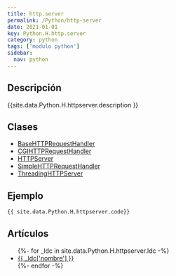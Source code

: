 ```yaml
---
title: http.server
permalink: /Python/http-server
date: 2021-01-01
key: Python.H.http.server
category: python
tags: ['modulo python']
sidebar: 
  nav: python
---
```


## Descripción
{{site.data.Python.H.httpserver.description }}

## Clases
* [BaseHTTPRequestHandler](/Python/http-server/BaseHTTPRequestHandler/)
* [CGIHTTPRequestHandler](/Python/http-server/CGIHTTPRequestHandler/)
* [HTTPServer](/Python/http-server/HTTPServer/)
* [SimpleHTTPRequestHandler](/Python/http-server/SimpleHTTPRequestHandler/)
* [ThreadingHTTPServer](/Python/http-server/ThreadingHTTPServer/)

## Ejemplo
~~~python
{{ site.data.Python.H.httpserver.code}}
~~~

## Artículos
<ul>
{%- for _ldc in site.data.Python.H.httpserver.ldc -%}
   <li>
       <a href="{{_ldc['url'] }}">{{ _ldc['nombre'] }}</a>
   </li>
{%- endfor -%}
</ul>
